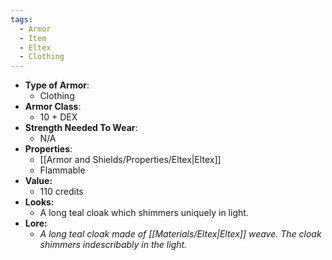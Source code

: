 ```yaml
---
tags:
  - Armor
  - Item
  - Eltex
  - Clothing
---
```

- __Type of Armor__:
	- Clothing
- __Armor Class__:
	- 10 + DEX
- __Strength Needed To Wear__:
	- N/A
- __Properties__:
	- [[Armor and Shields/Properties/Eltex|Eltex]]
	- Flammable
- **Value:**
	- 110 credits
- **Looks:**
	- A long teal cloak which shimmers uniquely in light.
- **Lore:**
	- *A long teal cloak made of [[Materials/Eltex|Eltex]] weave. The cloak shimmers indescribably in the light.*


